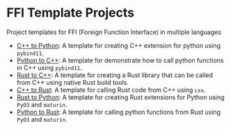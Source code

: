 # FFI Template Projects

Project templates for FFI (Foreign Function Interface) in multiple languages

- [C++ to Python](cpp-to-python/README.md): A template for creating C++ extension for python using `pybind11`.
- [Python to C++](python-to-cpp/README.md): A template for demonstrate how to call python functions in C++ using `pybind11`.
- [Rust to C++](rust-to-cpp/README.md): A template for creating a Rust library that can be called from C++ using native Rust build tools.
- [C++ to Rust](cpp-to-rust/README.md): A template for calling Rust code from C++ using `cxx`.
- [Rust to Python](rust-to-python/README.md): A template for creating Rust extensions for Python using `PyO3` and `maturin`.
- [Python to Rust](python-to-rust/README.md): A template for calling python functions from Rust using `PyO3` and `maturin`.
